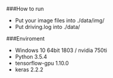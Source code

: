 ###How to run 
* Put your image files into ./data/img/
* Put driving.log into ./data/

###Enviroment
* Windows 10 64bit 1803 / nvidia 750ti 
* Python 3.5.4
* tensorflow-gpu 1.10.0
* keras 2.2.2
